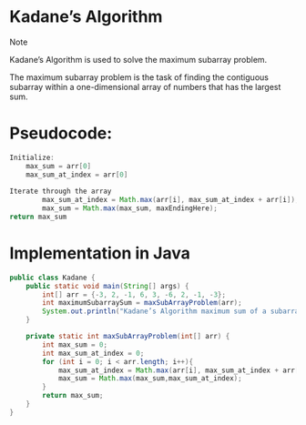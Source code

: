 # Kadane’s Algorithm
> [!NOTE]
> Kadane’s Algorithm is used to solve the maximum subarray problem.
> 
> The maximum subarray problem is the task of finding the contiguous subarray within a one-dimensional array of numbers that has the largest sum.

# Pseudocode:
```java
Initialize:
    max_sum = arr[0]
    max_sum_at_index = arr[0]
        
Iterate through the array 
        max_sum_at_index = Math.max(arr[i], max_sum_at_index + arr[i]);
        max_sum = Math.max(max_sum, maxEndingHere);
return max_sum
```

# Implementation in Java
```java
public class Kadane {
    public static void main(String[] args) {
        int[] arr = {-3, 2, -1, 6, 3, -6, 2, -1, -3};
        int maximumSubarraySum = maxSubArrayProblem(arr);
        System.out.println("Kadane’s Algorithm maximum sum of a subarray is: " + maximumSubarraySum);
    }

    private static int maxSubArrayProblem(int[] arr) {
        int max_sum = 0;
        int max_sum_at_index = 0;
        for (int i = 0; i < arr.length; i++){
            max_sum_at_index = Math.max(arr[i], max_sum_at_index + arr[i]);
            max_sum = Math.max(max_sum,max_sum_at_index);
        }
        return max_sum;
    }
}
```